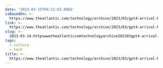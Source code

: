 ```yaml
---
date: '2023-03-15T04:12:02.000Z'
isBasedOn: >-
  https://www.theatlantic.com/technology/archive/2023/03/gpt4-arrival-human-artificial-intelligence-blur/673399/
link: >-
  https://www.theatlantic.com/technology/archive/2023/03/gpt4-arrival-human-artificial-intelligence-blur/673399/
slug: >-
  2023-03-14-httpswwwtheatlanticcomtechnologyarchive202303gpt4-arrival-human-artificial-intelligence-blur673399
tags:
  - culture
  - tech
title: >-
  https://www.theatlantic.com/technology/archive/2023/03/gpt4-arrival-human-artificial-intelligence-blur/673399/
---
```

 
